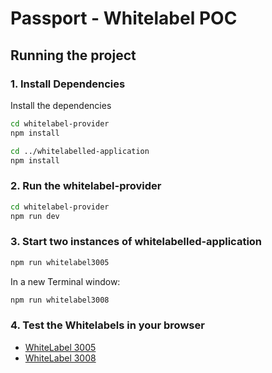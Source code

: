# Passport - Whitelabel POC

## Running the project

### 1. Install Dependencies
Install the dependencies
```bash
cd whitelabel-provider
npm install

cd ../whitelabelled-application 
npm install
```

### 2. Run the whitelabel-provider
```bash
cd whitelabel-provider
npm run dev
```

### 3. Start two instances of whitelabelled-application
```bash
npm run whitelabel3005
```

In a new Terminal window:
```bash
npm run whitelabel3008
```

### 4. Test the Whitelabels in your browser
- [WhiteLabel 3005](http://localhost:3005)
- [WhiteLabel 3008](http://localhost:3008)